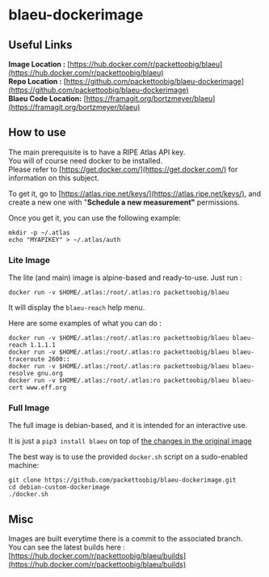 # blaeu-dockerimage

## Useful Links

**Image Location :** [https://hub.docker.com/r/packettoobig/blaeu](https://hub.docker.com/r/packettoobig/blaeu)  
**Repo Location :** [https://github.com/packettoobig/blaeu-dockerimage](https://github.com/packettoobig/blaeu-dockerimage)  
**Blaeu Code Location:** [https://framagit.org/bortzmeyer/blaeu](https://framagit.org/bortzmeyer/blaeu)

## How to use

The main prerequisite is to have a RIPE Atlas API key.  
You will of course need docker to be installed.  
Please refer to [https://get.docker.com/](https://get.docker.com/) for information on this subject.

To get it, go to [https://atlas.ripe.net/keys/](https://atlas.ripe.net/keys/), and create a new one with "**Schedule a new measurement"** permissions.

Once you get it, you can use the following example:

    mkdir -p ~/.atlas
    echo "MYAPIKEY" > ~/.atlas/auth

### Lite Image

The lite (and main) image is alpine-based and ready-to-use.
Just run :

    docker run -v $HOME/.atlas:/root/.atlas:ro packettoobig/blaeu

It will display the `blaeu-reach` help menu.

Here are some examples of what you can do :

    docker run -v $HOME/.atlas:/root/.atlas:ro packettoobig/blaeu blaeu-reach 1.1.1.1
    docker run -v $HOME/.atlas:/root/.atlas:ro packettoobig/blaeu blaeu-traceroute 2600::
    docker run -v $HOME/.atlas:/root/.atlas:ro packettoobig/blaeu blaeu-resolve gnu.org
    docker run -v $HOME/.atlas:/root/.atlas:ro packettoobig/blaeu blaeu-cert www.eff.org

### Full Image

The full image is debian-based, and it is intended for an interactive use.

It is just a `pip3 install blaeu` on top of [the changes in the original image](https://github.com/packettoobig/debian-custom-dockerimage)

The best way is to use the provided `docker.sh` script on a sudo-enabled machine:

    git clone https://github.com/packettoobig/blaeu-dockerimage.git
    cd debian-custom-dockerimage
    ./docker.sh

## Misc

Images are built everytime there is a commit to the associated branch.  
You can see the latest builds here : [https://hub.docker.com/r/packettoobig/blaeu/builds](https://hub.docker.com/r/packettoobig/blaeu/builds)
